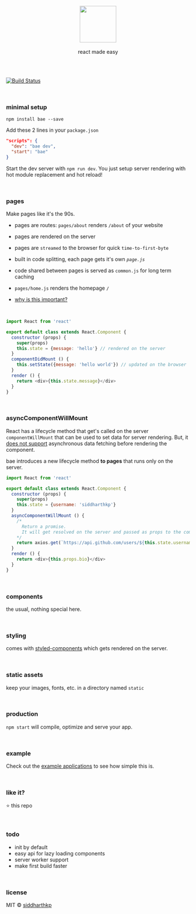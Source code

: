 <p align="center">
  <img src="https://raw.githubusercontent.com/siddharthkp/bae/master/art/bae.png" height="100px"/>
  <br><br>
  react made easy
  <br><br>
</p>

&nbsp;

[![Build Status](https://travis-ci.org/siddharthkp/bae.svg?branch=master)](https://travis-ci.org/siddharthkp/bae)

&nbsp;

### minimal setup
```
npm install bae --save
```


Add these 2 lines in your `package.json`

```json
"scripts": {
  "dev": "bae dev",
  "start": "bae"
}
```

Start the dev server with `npm run dev`. You just setup server rendering with hot module replacement and hot reload!

&nbsp;

### pages

Make pages like it's the 90s.
&nbsp;
- pages are routes: `pages/about` renders `/about` of your website

- pages are rendered on the server

- pages are `streamed` to the browser for quick `time-to-first-byte`

- built in code splitting, each page gets it's own _`page.js`_

- code shared between pages is served as `common.js` for long term caching

- `pages/home.js` renders the homepage `/`

- [why is this important?](https://rauchg.com/2014/7-principles-of-rich-web-applications#server-rendered-pages-are-not-optional)

&nbsp;

```js
import React from 'react'

export default class extends React.Component {
  constructor (props) {
    super(props)
    this.state = {message: 'hello'} // rendered on the server
  }
  componentDidMount () {
    this.setState({message: 'hello world'}) // updated on the browser
  }
  render () {
    return <div>{this.state.message}</div>
  }
}

```

&nbsp;

### asyncComponentWillMount

React has a lifecycle method that get's called on the server `componentWillMount` that can be used to set data for server rendering. But, it [does not support](https://github.com/facebook/react/issues/1739) asynchronous data fetching before rendering the component.

bae introduces a new lifecycle method **to pages** that runs only on the server.

```js
import React from 'react'

export default class extends React.Component {
  constructor (props) {
    super(props)
    this.state = {username: 'siddharthkp'}
  }
  asyncComponentWillMount () {
    /*
      Return a promise.
      It will get resolved on the server and passed as props to the component.
    */
    return axios.get(`https://api.github.com/users/${this.state.username}`)
  }
  render () {
    return <div>{this.props.bio}</div>
  }
}

```

&nbsp;

### components

the usual, nothing special here.

&nbsp;

### styling

comes with [styled-components](https://github.com/styled-components/styled-components) which gets rendered on the server.

&nbsp;

### static assets

keep your images, fonts, etc. in a directory named `static`

&nbsp;

### production

`npm start` will compile, optimize and serve your app.

&nbsp;

### example

Check out the [example applications](https://github.com/siddharthkp/bae/tree/master/examples) to see how simple this is.

&nbsp;

### like it?

:star: this repo

&nbsp;

### todo

- init by default
- easy api for lazy loading components
- server worker support
- make first build faster

&nbsp;

### license

MIT © [siddharthkp](https://github.com/siddharthkp)

